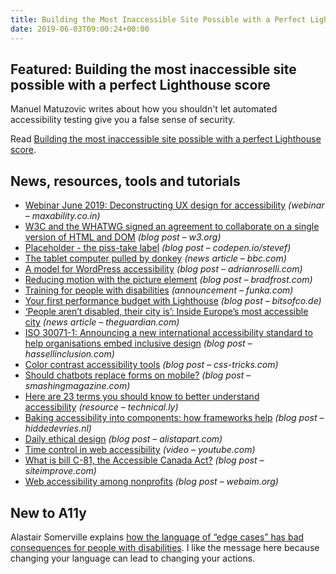 ```yaml
---
title: Building the Most Inaccessible Site Possible with a Perfect Lighthouse Score
date: 2019-06-03T09:00:24+00:00
---
```


## Featured: Building the most inaccessible site possible with a perfect Lighthouse score

Manuel Matuzovic writes about how you shouldn't let automated accessibility testing give you a false sense of security.

Read [Building the most inaccessible site possible with a perfect Lighthouse score](https://www.matuzo.at/blog/building-the-most-inaccessible-site-possible-with-a-perfect-lighthouse-score/).

## News, resources, tools and tutorials

* [Webinar June 2019: Deconstructing UX design for accessibility](https://www.maxability.co.in/2019/05/23/webinar-june-2019-deconstructing-ux-design-for-accessibility/) _(webinar – maxability.co.in)_
* [W3C and the WHATWG signed an agreement to collaborate on a single version of HTML and DOM](https://www.w3.org/blog/news/archives/7753) _(blog post – w3.org)_
* [Placeholder - the piss-take label](https://codepen.io/stevef/post/placeholder-the-piss-take-label) _(blog post – codepen.io/stevef)_
* [The tablet computer pulled by donkey](https://www.bbc.com/news/technology-48232058) _(news article – bbc.com)_
* [A model for WordPress accessibility](http://adrianroselli.com/2019/05/a-model-for-wordpress-accessibility.html) _(blog post – adrianroselli.com)_
* [Reducing motion with the picture element](http://bradfrost.com/blog/post/reducing-motion-with-the-picture-element/) _(blog post – bradfrost.com)_
* [Training for people with disabilities](https://www.funka.com/en/our-assignments/research-and-innovation/archive---research-projects/training-for-people-with-disabilities/) _(announcement – funka.com)_
* [Your first performance budget with Lighthouse](https://bitsofco.de/your-first-performance-budget-with-lighthouse/) _(blog post – bitsofco.de)_
* [‘People aren’t disabled, their city is’: Inside Europe’s most accessible city](https://www.theguardian.com/cities/2019/may/28/people-arent-disabled-their-city-is-inside-europes-most-accessible-city) _(news article – theguardian.com)_
* [ISO 30071-1: Announcing a new international accessibility standard to help organisations embed inclusive design](https://www.hassellinclusion.com/blog/iso-30071-1-launch/) _(blog post – hassellinclusion.com)_
* [Color contrast accessibility tools](https://css-tricks.com/color-contrast-accessibility-tools/) _(blog post – css-tricks.com)_
* [Should chatbots replace forms on mobile?](https://www.smashingmagazine.com/2019/05/chatbots-forms-mobile/) _(blog post – smashingmagazine.com)_
* [Here are 23 terms you should know to better understand accessibility](https://technical.ly/philly/2019/05/24/accessibility-terms-glossary-technology/) _(resource – technical.ly)_
* [Baking accessibility into components: how frameworks help](https://hiddedevries.nl/en/blog/2019-05-24-baking-accessibility-into-components-how-frameworks-help) _(blog post – hiddedevries.nl)_
* [Daily ethical design](https://alistapart.com/article/daily-ethical-design/) _(blog post – alistapart.com)_
* [Time control in web accessibility](https://www.youtube.com/watch?v=LAon5dXO8NY) _(video – youtube.com)_
* [What is bill C-81, the Accessible Canada Act?](https://siteimprove.com/en-ca/accessibility/accessible-canada-act/) _(blog post – siteimprove.com)_
* [Web accessibility among nonprofits](https://webaim.org/blog/web-accessibility-among-nonprofits/) _(blog post – webaim.org)_

## New to A11y

Alastair Somerville explains [how the language of “edge cases” has bad consequences for people with disabilities](https://medium.com/@acuity_design/peripherisation-how-the-language-of-edge-cases-has-bad-consequences-for-people-with-b932e20d5474). I like the message here because changing your language can lead to changing your actions.